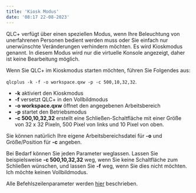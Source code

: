 ```yaml
---
title: 'Kiosk Modus'
date: '08:17 22-08-2023'
---
```


QLC+ verfügt über einen speziellen Modus, wenn Ihre Beleuchtung von unerfahrenen Personen bedient werden muss oder Sie einfach nur unerwünschte Veränderungen verhindern möchten. Es wird Kioskmodus genannt. In diesem Modus wird nur die virtuelle Konsole angezeigt, daher ist keine Bearbeitung möglich.

Wenn Sie QLC+ im Kioskmodus starten möchten, führen Sie Folgendes aus:

`qlcplus -k -f -o workspace.qxw -p -c 500,10,32,32`.

* **-k** aktiviert den Kioskmodus
* **-f** versetzt QLC+ in den Vollbildmodus
* **-o workspace.qxw** öffnet den angegebenen Arbeitsbereich
* **-p** startet den Betriebsmodus
* **-c 500,10,32,32** erstellt eine Schließen-Schaltfläche mit einer Größe von 32 x 32 Pixeln, 500 Pixel von links und 10 Pixel von oben.

Sie können natürlich Ihre eigene Arbeitsbereichsdatei für **-o** und Größe/Position für **-c** angeben.

Bei Bedarf können Sie jeden Parameter weglassen. Lassen Sie beispielsweise **-c 500,10,32,32** weg, wenn Sie keine Schaltfläche zum Schließen wünschen, und lassen Sie **-f** weg, wenn Sie dies nicht möchten. Ich möchte keinen Vollbildmodus.

Alle Befehlszeilenparameter werden [hier](../command-line-parameters) beschrieben.